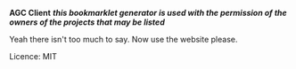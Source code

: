 __AGC Client__
***this bookmarklet generator is used with the permission of the owners of the projects that may be listed***

Yeah there isn't too much to say. Now use the website please.

Licence: MIT
